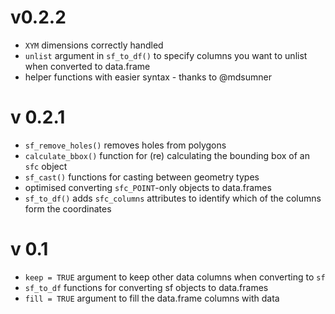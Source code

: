 
# v0.2.2

* `XYM` dimensions correctly handled
* `unlist` argument in `sf_to_df()` to specify columns you want to unlist when converted to data.frame
* helper functions with easier syntax - thanks to @mdsumner

# v 0.2.1

* `sf_remove_holes()` removes holes from polygons
* `calculate_bbox()` function for (re) calculating the bounding box of an `sfc` object
* `sf_cast()` functions for casting between geometry types
* optimised converting `sfc_POINT`-only objects to data.frames
* `sf_to_df()` adds `sfc_columns` attributes to identify which of the columns form the coordinates

# v 0.1

* `keep = TRUE` argument to keep other data columns when converting to `sf`
* `sf_to_df` functions for converting sf objects to data.frames
* `fill = TRUE` argument to fill the data.frame columns with data
